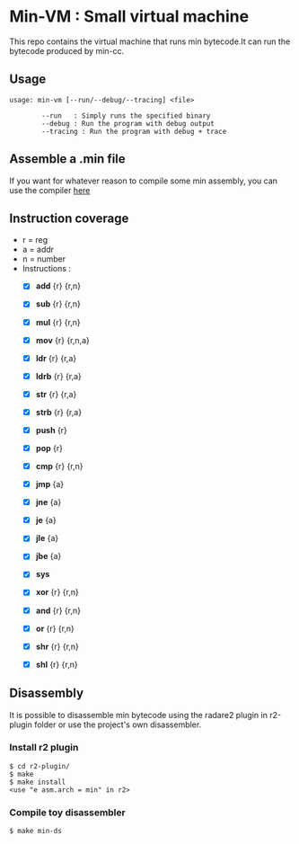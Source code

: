 # Min-VM : Small virtual machine

This repo contains the virtual machine that runs min bytecode.It can run the bytecode produced by min-cc.

## Usage

```
usage: min-vm [--run/--debug/--tracing] <file>

        --run   : Simply runs the specified binary
        --debug : Run the program with debug output
        --tracing : Run the program with debug + trace
```

## Assemble a .min file
If you want for whatever reason to compile some min assembly, you can use the compiler [here](https://github.com/SiD3W4y/min-cc)

## Instruction coverage
* r = reg
* a = addr
* n = number
* Instructions :
    * [x] **add** {r} {r,n} 
    * [x] **sub** {r} {r,n} 
    * [x] **mul** {r} {r,n}
    * [x] **mov** {r} {r,n,a}
    * [x] **ldr** {r} {r,a}
    * [x] **ldrb** {r} {r,a}
    * [x] **str** {r} {r,a}
    * [x] **strb** {r} {r,a}
    * [x] **push** {r} 
    * [x] **pop** {r}
    * [x] **cmp** {r} {r,n}
    * [x] **jmp** {a}
    * [x] **jne** {a}
    * [x] **je** {a}
    * [x] **jle** {a}
    * [x] **jbe** {a}
    * [x] **sys**
    * [x] **xor** {r} {r,n}
    * [x] **and** {r} {r,n}
    * [x] **or** {r} {r,n}
    * [x] **shr** {r} {r,n}
    * [x] **shl** {r} {r,n}


## Disassembly
It is possible to disassemble min bytecode using the radare2 plugin in r2-plugin folder or use the project's
own disassembler.

### Install r2 plugin
```
$ cd r2-plugin/
$ make
$ make install
<use "e asm.arch = min" in r2>
```

### Compile toy disassembler
```
$ make min-ds
```
